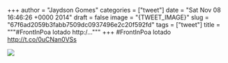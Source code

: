 
+++
author = "Jaydson Gomes"
categories = ["tweet"]
date = "Sat Nov 08 16:46:26 +0000 2014"
draft = false
image = "{TWEET_IMAGE}"
slug = "67f6ad2059b3fabb7509dc0937496e2c20f592fd"
tags = ["tweet"]
title = """#FrontInPoa lotado http:/..."""
+++
#FrontInPoa lotado http://t.co/0uCNan0VSs

![](/images/tweet-media/531125603186245632-B17v6eqIYAAqID-.jpg)